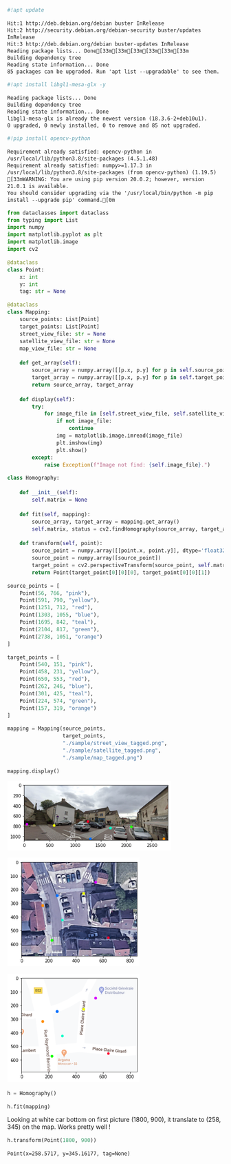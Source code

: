 ```python
#!apt update
```

    Hit:1 http://deb.debian.org/debian buster InRelease
    Hit:2 http://security.debian.org/debian-security buster/updates InRelease
    Hit:3 http://deb.debian.org/debian buster-updates InRelease
    Reading package lists... Done[33m[33m[33m[33m[33m[33m
    Building dependency tree       
    Reading state information... Done
    85 packages can be upgraded. Run 'apt list --upgradable' to see them.



```python
#!apt install libgl1-mesa-glx -y
```

    Reading package lists... Done
    Building dependency tree       
    Reading state information... Done
    libgl1-mesa-glx is already the newest version (18.3.6-2+deb10u1).
    0 upgraded, 0 newly installed, 0 to remove and 85 not upgraded.



```python
#!pip install opencv-python
```

    Requirement already satisfied: opencv-python in /usr/local/lib/python3.8/site-packages (4.5.1.48)
    Requirement already satisfied: numpy>=1.17.3 in /usr/local/lib/python3.8/site-packages (from opencv-python) (1.19.5)
    [33mWARNING: You are using pip version 20.0.2; however, version 21.0.1 is available.
    You should consider upgrading via the '/usr/local/bin/python -m pip install --upgrade pip' command.[0m



```python
from dataclasses import dataclass
from typing import List
import numpy
import matplotlib.pyplot as plt
import matplotlib.image
import cv2
```


```python
@dataclass
class Point:
    x: int
    y: int
    tag: str = None
```


```python
@dataclass
class Mapping:
    source_points: List[Point]
    target_points: List[Point]
    street_view_file: str = None
    satellite_view_file: str = None
    map_view_file: str = None
        
    def get_array(self):
        source_array = numpy.array([[p.x, p.y] for p in self.source_points])
        target_array = numpy.array([[p.x, p.y] for p in self.target_points])
        return source_array, target_array
        
    def display(self):
        try:
            for image_file in [self.street_view_file, self.satellite_view_file, self.map_view_file]:
                if not image_file:
                    continue
                img = matplotlib.image.imread(image_file)
                plt.imshow(img)
                plt.show()
        except:
            raise Exception(f"Image not find: {self.image_file}.")
```


```python
class Homography:
    
    def __init__(self):
        self.matrix = None
        
    def fit(self, mapping):
        source_array, target_array = mapping.get_array()
        self.matrix, status = cv2.findHomography(source_array, target_array)
        
    def transform(self, point):
        source_point = numpy.array([[point.x, point.y]], dtype='float32')
        source_point = numpy.array([source_point])
        target_point = cv2.perspectiveTransform(source_point, self.matrix)
        return Point(target_point[0][0][0], target_point[0][0][1])
```


```python
source_points = [
    Point(56, 766, "pink"),
    Point(591, 790, "yellow"),
    Point(1251, 712, "red"),
    Point(1303, 1055, "blue"),
    Point(1695, 842, "teal"),
    Point(2104, 817, "green"),
    Point(2738, 1051, "orange")
]
```


```python
target_points = [
    Point(540, 151, "pink"),
    Point(458, 231, "yellow"),
    Point(650, 553, "red"),
    Point(262, 246, "blue"),
    Point(301, 425, "teal"),
    Point(224, 574, "green"),
    Point(157, 319, "orange")
]
```


```python
mapping = Mapping(source_points, 
                  target_points, 
                  "./sample/street_view_tagged.png", 
                  "./sample/satellite_tagged.png", 
                  "./sample/map_tagged.png")
```


```python
mapping.display()
```


    
![png](output_10_0.png)
    



    
![png](output_10_1.png)
    



    
![png](output_10_2.png)
    



```python
h = Homography()
```


```python
h.fit(mapping)
```

Looking at white car bottom on first picture (1800, 900), it translate to (258, 345) on the map. Works pretty well !


```python
h.transform(Point(1800, 900))
```




    Point(x=258.5717, y=345.16177, tag=None)




```python

```
